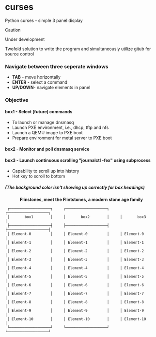 
curses
=
Python curses - simple 3 panel display

> [!CAUTION]
> Under development

Twofold solution to write the program and simultaneously utilize gitub for source control

### Navigate between three seperate windows
* **TAB** - move horizontally
* **ENTER** - select a command
* **UP/DOWN**- navigate elements in panel

### Objective
#### box1 - Select (future) commands
* To launch or manage dnsmasq
* Launch PXE environment, i.e., dhcp, tftp and nfs
* Launch a QEMU image to PXE boot
* Prepare environment for metal server to PXE boot

#### box2 - Monitor and poll dnsmasq service
#### box3 - Launch continuous scrolling "journalctl -fex" using subprocess
* Capability to scroll up into history
* Hot key to scroll to bottom

##### (The background color isn't showing up correctly for box headings)


<p align="center">
<b>Flinstones, meet the Flintstones, a modern stone age family</b>
</p>

     ┌───────────────────┐     ┌───────────────────┐     ┌───────────────────┐
     │       box1        │     │       box2        │     │       box3        │
     ├───────────────────┤     ├───────────────────┤     ├───────────────────┤
     │ Element-0         │     │ Element-0         │     │ Element-0         │
     │ Element-1         │     │ Element-1         │     │ Element-1         │
     │ Element-2         │     │ Element-2         │     │ Element-2         │
     │ Element-3         │     │ Element-3         │     │ Element-3         │
     │ Element-4         │     │ Element-4         │     │ Element-4         │
     │ Element-5         │     │ Element-5         │     │ Element-5         │
     │ Element-6         │     │ Element-6         │     │ Element-6         │
     │ Element-7         │     │ Element-7         │     │ Element-7         │
     │ Element-8         │     │ Element-8         │     │ Element-8         │
     │ Element-9         │     │ Element-9         │     │ Element-9         │
     │ Element-10        │     │ Element-10        │     │ Element-10        │
     └───────────────────┘     └───────────────────┘     └───────────────────┘


